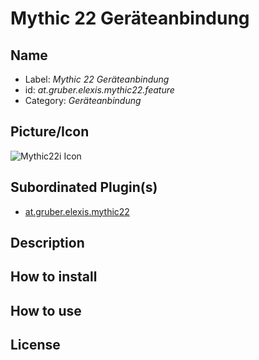 # Mythic 22 Geräteanbindung 
## Name
* Label: _Mythic 22 Geräteanbindung_
* id: _at.gruber.elexis.mythic22.feature_
* Category: _Geräteanbindung_

## Picture/Icon
![Mythic22i Icon](https://github.com/elexis/elexis-3-base/blob/master/bundles/at.gruber.elexis.mythic22/doc/mythic22.jpg)

## Subordinated Plugin(s)
* [at.gruber.elexis.mythic22](https://github.com/elexis/elexis-3-base/tree/master/bundles/at.gruber.elexis.mythic22)
## Description

## How to install

## How to use

## License

